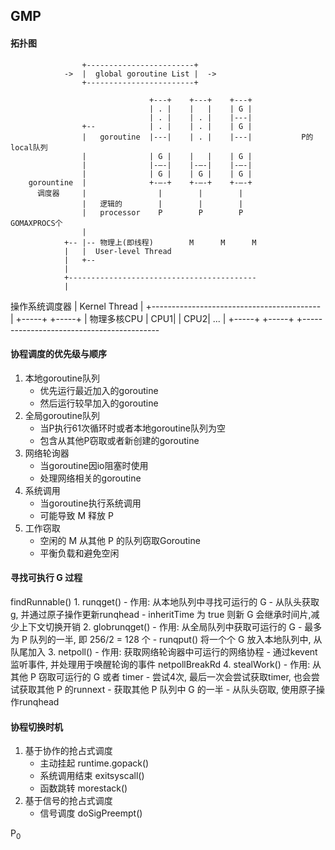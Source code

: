 ## GMP

#### 拓扑图

                    +------------------------+
                ->  |  global goroutine List |  ->
                    +------------------------+

                                   +---+    +---+    +---+
                                   | . |    |   |    | G |
                                   | . |    | . |    |---|
                    +--            | . |    | . |    | G |
                    |   goroutine  |---|    | . |    |---|           P的local队列
                    |              | G |    |   |    | G |
                    |              |-—-|    |-—-|    |-—-|
                    |              | G |    | G |    | G |
        gorountine  |              +-—-+    +-—-+    +-—-+
          调度器     |                |        |        |
                    |   逻辑的        |        |        |
                    |   processor    P        P        P            GOMAXPROCS个
                    |
                +-- |-- 物理上(即线程)        M      M      M
                |   |  User-level Thread
                |   +--
                |
                +------------------------------------------
                |
操作系统调度器    |       Kernel Thread
                |
                +------------------------------------------
                |                  +-----+  +-----+
                |    物理多核CPU    | CPU1|  | CPU2|   ...
                |                  +-----+  +-----+
                +------------------------------------------


#### 协程调度的优先级与顺序
1. 本地goroutine队列
    - 优先运行最近加入的goroutine
    - 然后运行较早加入的goroutine
2. 全局goroutine队列
    - 当P执行61次循环时或者本地goroutine队列为空
    - 包含从其他P窃取或者新创建的goroutine
3. 网络轮询器
    - 当goroutine因io阻塞时使用
    - 处理网络相关的goroutine
4. 系统调用
    - 当goroutine执行系统调用
    - 可能导致 M 释放 P
5. 工作窃取
    - 空闲的 M 从其他 P 的队列窃取Goroutine
    - 平衡负载和避免空闲

#### 寻找可执行 G 过程
findRunnable()
    1. runqget() 
        - 作用: 从本地队列中寻找可运行的 G
        - 从队头获取g, 并通过原子操作更新runqhead
        - inheritTime 为 true 则新 G 会继承时间片,减少上下文切换开销
    2. globrunqget()
        - 作用: 从全局队列中获取可运行的 G
        - 最多为 P 队列的一半, 即 256/2 = 128 个
        - runqput() 将一个个 G 放入本地队列中, 从队尾加入
    3. netpoll()
        - 作用: 获取网络轮询器中可运行的网络协程
        - 通过kevent监听事件, 并处理用于唤醒轮询的事件 netpollBreakRd
    4. stealWork()
        - 作用: 从其他 P 窃取可运行的 G 或者 timer
        - 尝试4次, 最后一次会尝试获取timer, 也会尝试获取其他 P 的runnext
        - 获取其他 P 队列中 G 的一半
        - 从队头窃取, 使用原子操作runqhead

#### 协程切换时机
1. 基于协作的抢占式调度
    - 主动挂起 runtime.gopack()
    - 系统调用结束 exitsyscall()
    - 函数跳转 morestack()
2. 基于信号的抢占式调度
    - 信号调度 doSigPreempt()

P<sub>0</sub>      
>>>